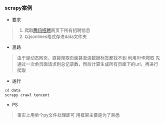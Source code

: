 ### scrapy案例

* 要求
> 1. 爬取[腾讯招聘](https://careers.tencent.com/search.html)网页下所有招聘信息
> 2. 以jsonlines格式存进data文件夹

* 思路
> 由于是动态网页，直接爬取页面甚至连数据标签都找不到
> 利用XHR爬取
> 先通过一次单页面请求到总记录数，然后计算生成所有页面下的url，再进行爬取

* 运行
```cmd
cd data
scrapy crawl tencent
```

* PS
> 事实上用单个py文件处理即可 用框架主要是为了熟悉
